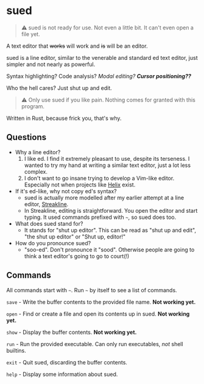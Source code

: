 # sued

> :warning: sued is not ready for use. Not even a little bit. It can't even open
> a file yet.

A text editor that ~~works~~ will work and ~~is~~ will be an editor.

sued is a line editor, similar to the venerable and standard ed text editor,
just simpler and not nearly as powerful.

Syntax highlighting? Code analysis? *Modal editing?* ***Cursor positioning??***

Who the hell cares? Just shut up and edit.

> :warning: Only use sued if you like pain. Nothing comes for granted with this
> program.

Written in Rust, because frick you, that's why.

## Questions
+ Why a line editor?
    1. I like ed. I find it extremely pleasant to use, despite its terseness. I
       wanted to try my hand at writing a similar text editor, just a lot less
       complex.
    2. I don't want to go insane trying to develop a Vim-like editor. Especially
       not when projects like [Helix](https://github.com/helix-editor/helix)
       exist.
+ If it's ed-like, why not copy ed's syntax?
    - sued is actually more modelled after my earlier attempt at a line editor,
      [Streakline](https://github.com/that1m8head/Streakline).
    - In Streakline, editing is straightforward. You open the editor and start
      typing. It used commands prefixed with `~`, so sued does too.
+ What does sued stand for?
    - It stands for "shut up editor". This can be read as "shut up and edit", "the shut up editor"
      or "Shut up, editor!"
+ How do you pronounce sued?
    - "soo-ed". Don't pronounce it "sood". Otherwise people are going to think
      a text editor's going to go to court(!)

## Commands
All commands start with `~`. Run `~` by itself to see a list of commands.

`save` - Write the buffer contents to the provided file name. **Not working yet.**

`open` - Find or create a file and open its contents up in sued. **Not working yet.**

`show` - Display the buffer contents. **Not working yet.**

`run` - Run the provided executable. Can only run executables, *not* shell builtins.

`exit` - Quit sued, discarding the buffer contents.

`help` - Display some information about sued.
